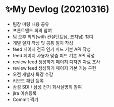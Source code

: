# ✨My Devlog (20210316)

- 팀장 미팅 내용 공유
- 프론트엔드 회의 참여
- 팀 오후 회의(with 컨설턴트님, 코치님) 참여
- 개별 일지 작성 및 공통 일지 작성
- feed 페이지 전국 인기 피드 기본 API 작성
- feed 페이지 사용자 맞춤 피드 기본 API 작성
- review feed 생성하기 페이지 디자인 자료 조사
- review feed 생성하기 페이지 기본 기능 구현
- 오전 개발자 특강 수강
- 키보드 패턴 등록
- 삼성 SDI / 삼성 전기 회사설명회 참여
- jira 이슈등록 
- Commit 찍기

